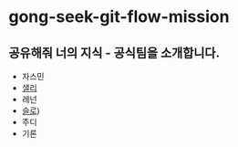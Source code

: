 # gong-seek-git-flow-mission

## 공유해줘 너의 지식 - 공식팀을 소개합니다.

- 자스민
- [샐리](/%EC%83%90%EB%A6%AC.md)
- 레넌
- [슬로](./slow.md))
- 주디
- 기론
